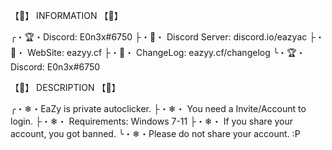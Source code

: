 【🎃】 INFORMATION 【🎃】

╭・🏆・Discord: E0n3x#6750
├・🎊・ Discord Server: discord.io/eazyac
├・🎊・ WebSite: eazyy.cf
├・🎊・ ChangeLog: eazyy.cf/changelog
╰・🏆・Discord: E0n3x#6750

【📢】 DESCRIPTION 【📢】

╭・❄・EaZy is private autoclicker.
├・❄・ You need a Invite/Account to login.
├・❄・ Requirements: Windows 7-11
├・❄・ If you share your account, you got banned.
╰・❄・Please do not share your account. :P
